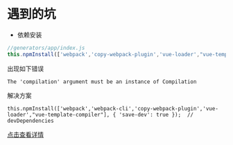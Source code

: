# 遇到的坑

-  依赖安装

  ```js
  //generators/app/index.js
  this.npmInstall(['webpack','copy-webpack-plugin','vue-loader',"vue-template-compiler"], { 'save-dev': true });  // devDependencies
  ```

  出现如下错误

  ```shell
  The 'compilation' argument must be an instance of Compilation
  ```

  解决方案

  ```shell
  this.npmInstall(['webpack','webpack-cli','copy-webpack-plugin','vue-loader',"vue-template-compiler"], { 'save-dev': true });  // devDependencies
  ```

[点击查看详情](https://nanozh.com/front/toolchain/cli.html)